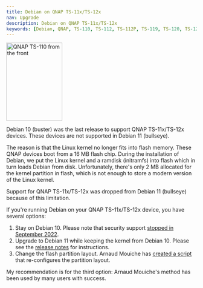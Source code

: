 ```yaml
---
title: Debian on QNAP TS-11x/TS-12x
nav: Upgrade
description: Debian on QNAP TS-11x/TS-12x
keywords: [Debian, QNAP, TS-110, TS-112, TS-112P, TS-119, TS-120, TS-121, support, status, buster, bullseye]
---
```


<div class="right">
<img src = "../images/r_qnap_ts110.jpg" class="border" alt="QNAP TS-110 from the front" width="148" height="206" />
</div>

Debian 10 (buster) was the last release to support QNAP TS-11x/TS-12x
devices.  These devices are not supported in Debian 11 (bullseye).

The reason is that the Linux kernel no longer fits into flash memory.
These QNAP devices boot from a 16 MB flash chip.  During the installation
of Debian, we put the Linux kernel and a ramdisk (initramfs) into flash
which in turn loads Debian from disk.  Unfortunately, there's only
2 MB allocated for the kernel partition in flash, which is not enough
to store a modern version of the Linux kernel.

Support for QNAP TS-11x/TS-12x was dropped from Debian 11 (bullseye)
because of this limitation.

If you're running Debian on your QNAP TS-11x/TS-12x device, you have
several options:

1. Stay on Debian 10.  Please note that security support [stopped in September 2022](https://www.debian.org/News/2022/20220910).
2. Upgrade to Debian 11 while keeping the kernel from Debian 10.  Please
   see the [release notes](https://www.debian.org/releases/stable/armel/release-notes/ch-information.en.html#no-longer-supported-hardware)
   for instructions.
3. Change the flash partition layout.  Arnaud Mouiche has [created a script](https://github.com/amouiche/qnap_mtd_resize_for_bullseye) that re-configures the partition layout.

My recommendation is for the third option: Arnaud Mouiche's method has been used by many users with success.

